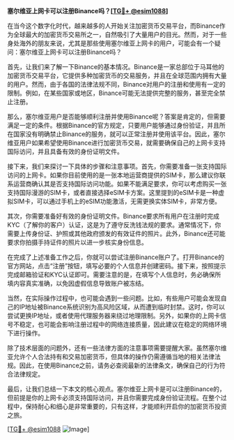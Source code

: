 **塞尔维亚上网卡可以注册Binance吗？[[TG💪+ @esim1088](https://t.me/s/esim1088)]**

在当今这个数字化时代，越来越多的人开始关注加密货币交易平台，而Binance作为全球最大的加密货币交易所之一，自然吸引了大量用户的目光。然而，对于一些身处海外的朋友来说，尤其是那些使用塞尔维亚上网卡的用户，可能会有一个疑问：塞尔维亚上网卡可以注册Binance吗？

首先，让我们来了解一下Binance的基本情况。Binance是一家总部位于马耳他的加密货币交易平台，它提供多种加密货币的交易服务，并且在全球范围内拥有大量的用户。然而，由于各国的法律法规不同，Binance对用户的注册和使用有一定的限制。例如，在某些国家或地区，Binance可能无法提供完整的服务，甚至完全禁止注册。

那么，塞尔维亚用户是否能够顺利注册并使用Binance呢？答案是肯定的，但需要满足一定的条件。根据Binance的官方规定，只要用户能够通过身份验证，并且所在国家没有明确禁止Binance的服务，就可以正常注册并使用该平台。因此，塞尔维亚用户如果希望使用Binance进行加密货币交易，就需要确保自己的上网卡支持国际访问，并且具备有效的身份证明文件。

接下来，我们来探讨一下具体的步骤和注意事项。首先，你需要准备一张支持国际访问的上网卡。如果你目前使用的是一张本地运营商提供的SIM卡，那么建议你联系运营商确认其是否支持国际访问功能。如果不能满足要求，你可以考虑购买一张支持国际漫游的SIM卡，或者直接选择eSIM卡方案。这里提到的eSIM卡是一种虚拟SIM卡，可以通过手机上的eSIM功能激活，无需更换实体SIM卡，非常方便。

其次，你需要准备好有效的身份证明文件。Binance要求所有用户在注册时完成KYC（了解你的客户）认证，这是为了遵守反洗钱法规的要求。通常情况下，你需要上传身份证、护照或其他政府颁发的有效证件的照片。此外，Binance还可能要求你拍摄手持证件的照片以进一步核实身份信息。

在完成了上述准备工作之后，你就可以尝试注册Binance账户了。打开Binance的官方网站，点击“注册”按钮，填写必要的个人信息并创建密码。接下来，按照提示完成邮箱验证和KYC认证即可。需要注意的是，在填写个人信息时，务必确保所填内容真实准确，以免因虚假信息导致账户被冻结。

当然，在实际操作过程中，也可能会遇到一些问题。比如，有些用户可能会发现自己的IP地址被Binance系统识别为高风险区域，从而遭到临时封禁。这时，你可以尝试更换IP地址，或者使用代理服务器来绕过地理限制。另外，如果你的上网卡信号不稳定，也可能会影响注册过程中的网络连接质量，因此建议在稳定的网络环境下进行操作。

除了技术层面的问题外，还有一些法律方面的注意事项需要提醒大家。虽然塞尔维亚允许个人合法持有和交易加密货币，但具体的操作仍需遵循当地的相关法律法规。因此，在使用Binance之前，请务必查阅最新的法律条文，确保自己的行为符合法律规定。

最后，让我们总结一下本文的核心观点。塞尔维亚上网卡是可以注册Binance的，但前提是你的上网卡必须支持国际访问，并且你需要完成身份验证流程。在整个过程中，保持耐心和细心是非常重要的，只有这样，才能顺利开启你的加密货币投资之旅。

[[TG💪+ @esim1088](https://t.me/s/esim1088) ![Image](https://i.postimg.cc/4NQfJmqS/Snipaste-2025-05-13-00-14-12.png)]